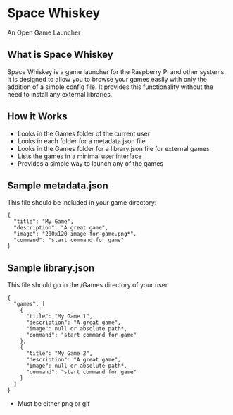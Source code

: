 # Space Whiskey
An Open Game Launcher

## What is Space Whiskey
Space Whiskey is a game launcher for the Raspberry Pi and other systems.
It is designed to allow you to browse your games easily with only the addition of a simple config file.
It provides this functionality without the need to install any external libraries.

## How it Works
- Looks in the Games folder of the current user
- Looks in each folder for a metadata.json file
- Looks in the Games folder for a library.json file for external games
- Lists the games in a minimal user interface
- Provides a simple way to launch any of the games

## Sample metadata.json
This file should be included in your game directory:
```
{
  "title": "My Game",
  "description": "A great game",
  "image": "200x120-image-for-game.png*",
  "command": "start command for game"
}
```

## Sample library.json
This file should go in the /Games directory of your user
```
{
  "games": [
    {
      "title": "My Game 1",
      "description": "A great game",
      "image": null or absolute path*,
      "command": "start command for game"
    },
    {
      "title": "My Game 2",
      "description": "A great game",
      "image": null or absolute path*,
      "command": "start command for game"
    }
  ]
}
```
* Must be either png or gif
